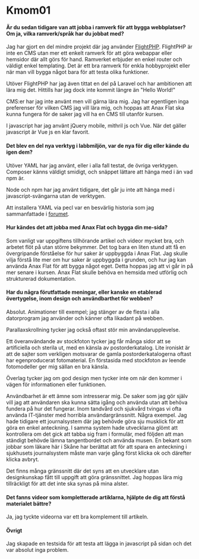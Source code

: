 Kmom01
===============================

#### Är du sedan tidigare van att jobba i ramverk för att bygga webbplatser? Om ja, vilka ramverk/språk har du jobbat med?
Jag har gjort en del mindre projekt där jag använder [FlightPHP](http://flightphp.com/). FlightPHP är inte en CMS utan mer ett enkelt ramverk för att göra webappar eller hemsidor där allt görs för hand. Ramverket erbjuder en enkel router och väldigt enkel templating. Det är ett bra ramverk för enkla hobbyprojekt eller när man vill bygga något bara för att testa olika funktioner.

Utöver FlightPHP har jag även tittat en del på Laravel och har ambitionen att lära mig det. Hittills har jag dock inte kommit längre än "Hello World!"

CMS:er har jag inte använt men vill gärna lära mig. Jag har egentligen inga preferenser för vilken CMS jag vill lära mig, och hoppas att Anax Flat ska kunna fungera för de saker jag vill ha en CMS till utanför kursen.

I javascript har jag använt jQuery mobile, mithril js och Vue. När det gäller javascript är Vue js en klar favorit.

#### Det blev en del nya verktyg i labbmiljön, var de nya för dig eller kände du igen dem?
Utöver YAML har jag använt, eller i alla fall testat, de övriga verktygen. Composer känns väldigt smidigt, och snäppet lättare att hänga med i än vad npm är.

Node och npm har jag använt tidigare, det går ju inte att hänga med i javascript-svängarna utan de verktygen.

Att installera YAML via pecl var en besvärlig historia som jag sammanfattade i [forumet](https://dbwebb.se/forum/viewtopic.php?f=53&t=5856).

#### Hur kändes det att jobba med Anax Flat och bygga din me-sida?
Som vanligt var uppgiftens tillhörande artikel och videor mycket bra, och arbetet flöt på utan större bekymmer. Det tog bara en liten stund att få en övergripande förståelse för hur saker är uppbyggda i Anax Flat. Jag skulle vilja förstå lite mer om hur saker är uppbyggda i grunden, och hur jag kan använda Anax Flat för att bygga något eget. Detta hoppas jag att vi går in på mer senare i kursen. Anax Flat skulle behöva en hemsida med utförlig och strukturerad dokumentation.

#### Har du några förutfattade meningar, eller kanske en etablerad övertygelse, inom design och användbarthet för webben?
Absolut. Animationer till exempel; jag stänger av de flesta i alla datorprogram jag använder och känner ofta likadant på webben. 

Parallaxskrollning tycker jag också oftast stör min användarupplevelse. 

Ett överanvändande av stockfoton tycker jag får många sidor att se artificiella och sterila ut, med en känsla av postorderkatalog. Lite ironiskt är att de sajter som verkligen motsvarar de gamla postorderkatalogerna oftast har egenproducerat fotomaterial. En förstasida med stockfoton av leende fotomodeller ger mig sällan en bra känsla.

Överlag tycker jag om god design men tycker inte om när den kommer i vägen för informationen eller funktionen.

Användbarhet är ett ämne som intresserar mig. De saker som jag gör själv vill jag att användaren ska kunna sätta igång och använda utan att behöva fundera på hur det fungerar. Inom tandvård och sjukvård tvingas vi ofta använda IT-tjänster med horribla användargränssnitt. Några exempel. Jag hade tidigare ett journalsystem där jag behövde göra sju musklick för att göra en enkel anteckning. I samma system hade utvecklarna glömt att kontrollera om det gick att tabba sig fram i formulär, med följden att man ständigt behövde lämna tangentbordet och använda musen. En bekant som jobbar som läkare här i Skåne har berättat att för att spara en anteckning i sjukhusets journalsystem måste man varje gång först klicka ok och därefter klicka avbryt.

Det finns många gränssnitt där det syns att en utvecklare utan designkunskap fått till uppgift att göra gränssnittet. Jag hoppas lära mig tillräckligt för att det inte ska synas på mina alster.

#### Det fanns videor som kompletterade artiklarna, hjälpte de dig att förstå materialet bättre?
Ja, jag tyckte videorna var ett bra komplement till artikeln.

#### Övrigt
Jag skapade en testsida för att testa att lägga in javascript på sidan och det var absolut inga problem.
